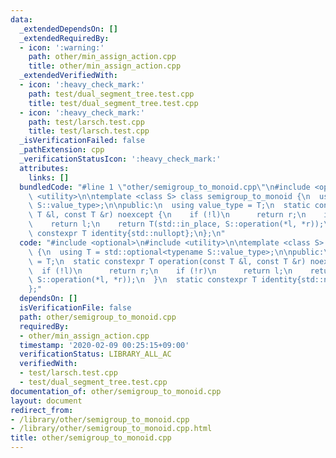 ```yaml
---
data:
  _extendedDependsOn: []
  _extendedRequiredBy:
  - icon: ':warning:'
    path: other/min_assign_action.cpp
    title: other/min_assign_action.cpp
  _extendedVerifiedWith:
  - icon: ':heavy_check_mark:'
    path: test/dual_segment_tree.test.cpp
    title: test/dual_segment_tree.test.cpp
  - icon: ':heavy_check_mark:'
    path: test/larsch.test.cpp
    title: test/larsch.test.cpp
  _isVerificationFailed: false
  _pathExtension: cpp
  _verificationStatusIcon: ':heavy_check_mark:'
  attributes:
    links: []
  bundledCode: "#line 1 \"other/semigroup_to_monoid.cpp\"\n#include <optional>\n#include\
    \ <utility>\n\ntemplate <class S> class semigroup_to_monoid {\n  using T = std::optional<typename\
    \ S::value_type>;\n\npublic:\n  using value_type = T;\n  static constexpr T operation(const\
    \ T &l, const T &r) noexcept {\n    if (!l)\n      return r;\n    if (!r)\n  \
    \    return l;\n    return T(std::in_place, S::operation(*l, *r));\n  }\n  static\
    \ constexpr T identity{std::nullopt};\n};\n"
  code: "#include <optional>\n#include <utility>\n\ntemplate <class S> class semigroup_to_monoid\
    \ {\n  using T = std::optional<typename S::value_type>;\n\npublic:\n  using value_type\
    \ = T;\n  static constexpr T operation(const T &l, const T &r) noexcept {\n  \
    \  if (!l)\n      return r;\n    if (!r)\n      return l;\n    return T(std::in_place,\
    \ S::operation(*l, *r));\n  }\n  static constexpr T identity{std::nullopt};\n\
    };"
  dependsOn: []
  isVerificationFile: false
  path: other/semigroup_to_monoid.cpp
  requiredBy:
  - other/min_assign_action.cpp
  timestamp: '2020-02-09 00:25:15+09:00'
  verificationStatus: LIBRARY_ALL_AC
  verifiedWith:
  - test/larsch.test.cpp
  - test/dual_segment_tree.test.cpp
documentation_of: other/semigroup_to_monoid.cpp
layout: document
redirect_from:
- /library/other/semigroup_to_monoid.cpp
- /library/other/semigroup_to_monoid.cpp.html
title: other/semigroup_to_monoid.cpp
---
```

